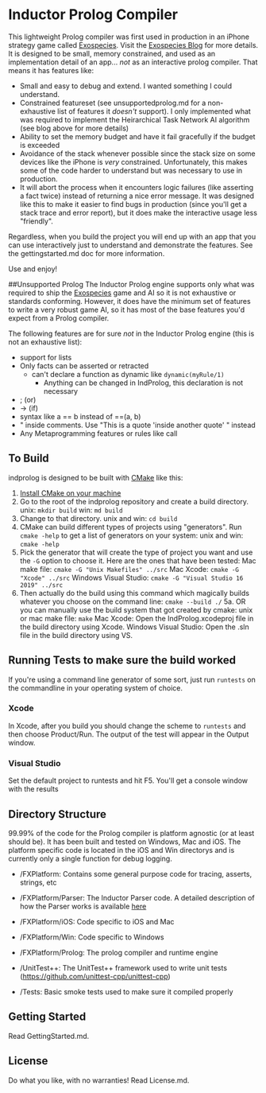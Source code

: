 Inductor Prolog Compiler
========================
This lightweight Prolog compiler was first used in production in an iPhone strategy game called [Exospecies](https://www.exospecies.com). Visit the [Exospecies Blog](https://www.exospecies.com/blog) for more details.  It is designed to be small, memory constrained, and used as an implementation detail of an app... *not* as an interactive prolog compiler.  That means it has features like:

- Small and easy to debug and extend.  I wanted something I could understand.
- Constrained featureset (see unsupportedprolog.md for a non-exhaustive list of features it *doesn't* support). I only implemented what was required to implement the Heirarchical Task Network AI algorithm (see blog above for more details)
- Ability to set the memory budget and have it fail gracefully if the budget is exceeded
- Avoidance of the stack whenever possible since the stack size on some devices like the iPhone is *very* constrained.  Unfortunately, this makes some of the code harder to understand but was necessary to use in production.
- It will abort the process when it encounters logic failures (like asserting a fact twice) instead of returning a nice error message.  It was designed like this to make it easier to find bugs in production (since you'll get a stack trace and error report), but it does make the interactive usage less "friendly".

Regardless, when you build the project you will end up with an app that you can use interactively just to understand and demonstrate the features.  See the gettingstarted.md doc for more information.

Use and enjoy!

##Unsupported Prolog
The Inductor Prolog engine supports only what was required to ship the [Exospecies](www.exospecies.com) game and AI so it is not exhaustive or standards conforming. However, it does have the minimum set of features to write a very robust game AI, so it has most of the base features you'd expect from a Prolog compiler.

The following features are for sure *not* in the Inductor Prolog engine (this is not an exhaustive list):
- support for lists
- Only facts can be asserted or retracted
	- can't declare a function as dynamic like `dynamic(myRule/1)`
		- Anything can be changed in IndProlog, this declaration is not necessary
- ; (or)
- -> (if)
- syntax like a == b instead of ==(a, b)
- " inside comments.  Use "This is a quote 'inside another quote' " instead
- Any Metaprogramming features or rules like call
	

## To Build
indprolog is designed to be built with [CMake](https://cmake.org) like this:

1. [Install CMake on your machine](https://cmake.org/install/)
2. Go to the root of the indprolog repository and create a build directory. 
	unix: `mkdir build`
	win: `md build`
3. Change to that directory.
	unix and win: `cd build`
4. CMake can build different types of projects using "generators".  Run `cmake -help` to get a list of generators on your system:
	unix and win: `cmake -help`
4. Pick the generator that will create the type of project you want and use the `-G` option to choose it. Here are the ones that have been tested:
	Mac make file: 			`cmake -G "Unix Makefiles" ../src`
	Mac Xcode:	 			`cmake -G "Xcode" ../src`
	Windows Visual Studio: 	`cmake -G "Visual Studio 16 2019" ../src`
5. Then actually do the build using this command which magically builds whatever you choose on the command line: 
	`cmake --build ./`
5a. OR you can manually use the build system that got created by cmake:
	unix or mac make file: 	`make`
	Mac Xcode:				Open the IndProlog.xcodeproj file in the build directory using Xcode.
	Windows Visual Studio: 	Open the .sln file in the build directory using VS.

## Running Tests to make sure the build worked
If you're using a command line generator of some sort, just run `runtests` on the commandline in your operating system of choice.


### Xcode
In Xcode, after you build you should change the scheme to `runtests` and then choose Product/Run.  The output of the test will appear in the Output window.


### Visual Studio
Set the default project to runtests and hit F5. You'll get a console window with the results

## Directory Structure
99.99% of the code for the Prolog compiler is platform agnostic (or at least should be). It has been built and tested on Windows, Mac and iOS. The platform specific code is located in the iOS and Win directorys and is currently only a single function for debug logging.

- /FXPlatform: 			Contains some general purpose code for tracing, asserts, strings, etc
- /FXPlatform/Parser: 	The Inductor Parser code. A detailed description of how the Parser works is available [here](https://github.com/EricZinda/InductorParser)
- /FXPlatform/iOS: 		Code specific to iOS and Mac
- /FXPlatform/Win: 		Code specific to Windows
- /FXPlatform/Prolog: 	The prolog compiler and runtime engine

- /UnitTest++:			The UnitTest++ framework used to write unit tests (https://github.com/unittest-cpp/unittest-cpp)
- /Tests:				Basic smoke tests used to make sure it compiled properly

## Getting Started

Read GettingStarted.md.

License
---------
Do what you like, with no warranties! Read License.md.